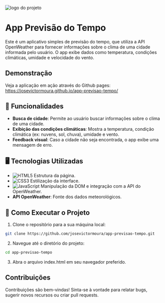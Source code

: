 ![logo do projeto](https://imgur.com/FZPGpOt.png)

# App Previsão do Tempo

Este é um aplicativo simples de previsão do tempo, que utiliza a API OpenWeather para fornecer informações sobre o clima de uma cidade informada pelo usuário. O app exibe dados como temperatura, condições climáticas, umidade e velocidade do vento.

## Demonstração

Veja a aplicação em ação através do Github pages: https://josevictormoura.github.io/app-previsao-tempo/

## 🧩 Funcionalidades

- **Busca de cidade**: Permite ao usuário buscar informações sobre o clima de uma cidade.
- **Exibição das condições climáticas**: Mostra a temperatura, condição climática (ex: nuvens, sol, chuva), umidade e vento.
- **Feedback visual**: Caso a cidade não seja encontrada, o app exibe uma mensagem de erro.

## 🖥️ Tecnologias Utilizadas

- ![HTML5](https://img.shields.io/badge/html5-%23E34F26.svg?style=for-the-badge&logo=html5&logoColor=white) Estrutura da página.
- ![CSS3](https://img.shields.io/badge/css3-%231572B6.svg?style=for-the-badge&logo=css3&logoColor=white) Estilização da interface.
- ![JavaScript](https://img.shields.io/badge/javascript-%23323330.svg?style=for-the-badge&logo=javascript&logoColor=%23F7DF1E) Manipulação da DOM e integração com a API do OpenWeather.
- **API OpenWeather**: Fonte dos dados meteorológicos.

## 📲 Como Executar o Projeto
1. Clone o repositório para a sua máquina local:
```bash
git clone https://github.com/josevictormoura/app-previsao-tempo.git
```
2. Navegue até o diretório do projeto:
```bash
cd app-previsao-tempo
```
3. Abra o arquivo index.html em seu navegador preferido.

## Contribuições
Contribuições são bem-vindas! Sinta-se à vontade para relatar bugs, sugerir novos recursos ou criar pull requests.
